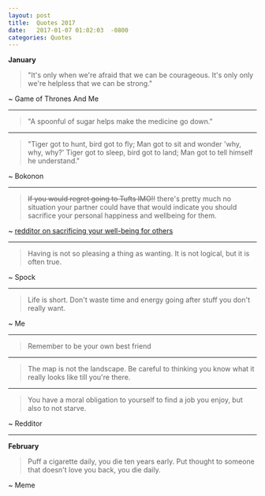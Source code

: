 ```yaml
---
layout: post
title:  Quotes 2017
date:   2017-01-07 01:02:03  -0800
categories: Quotes
---
```



**January**


> "It's only when we're afraid that we can be courageous. It's only only we're helpless that we can be strong."

~ Game of Thrones And Me

---
> "A spoonful of sugar helps make the medicine go down."

---
> "Tiger got to hunt, bird got to fly; Man got to sit and wonder 'why, why, why?' Tiger got to sleep, bird got to land; Man got to tell himself he understand."

~ Bokonon

---
> ~~If you would regret going to Tufts IMO!!~~ there's pretty much no situation your partner could have that would indicate you should sacrifice your personal happiness and wellbeing for them. 

~ [redditor on sacrificing your well-being for others](https://www.reddit.com/r/premed/comments/5p629n/tufts_vs_university_of_rochester/dcoosvp/)

---
> Having is not so pleasing a thing as wanting. It is not logical, but it is often true.

~ Spock

---
> Life is short. Don't waste time and energy going after stuff you don't really want.

~ Me

--- 
> Remember to be your own best friend

---
> The map is not the landscape. Be careful to thinking you know what it really looks like till you're there.

---
> You have a moral obligation to yourself to find a job you enjoy, but also to not starve.

~ Redditor

----

**February** 


> Puff a cigarette daily, you die ten years early. 
> Put thought to someone that doesn't love you back, you  die daily.

~ Meme


